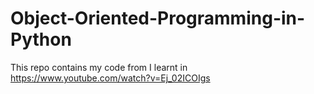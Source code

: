 # Object-Oriented-Programming-in-Python
This repo contains my code from I learnt in https://www.youtube.com/watch?v=Ej_02ICOIgs
